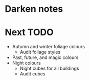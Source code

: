 # Darken notes

# Next TODO
* Autumn and winter foliage colours
    * Audit foliage styles
* Past, future, and magic colours
* Night colours
    * Night cubes for all buildings
    * Audit cubes